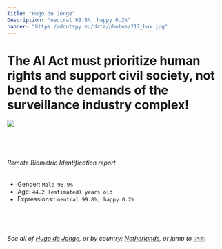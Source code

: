 ```yaml
---
Title: "Hugo de Jonge"
Description: "neutral 99.8%, happy 0.2%"
banner: "https://dontspy.eu/data/photos/217_box.jpg"
---
```


# The AI Act must prioritize human rights and support civil society, not bend to the demands of the surveillance industry complex!

<link rel="stylesheet" type="text/css" href="/css/blog.css" />

<div class="is-fake" hidden>

_This image is **clearly fake**_, yet we [continue to collect them because the AI Act negotiations](/blog/why-deepfake/) are heading in a direction that will only make people's lives more complicated. For a more in-depth explanation, read: [Double threat: why losing the battle against Face Biometrics would fuel the proliferation of deepfakes](/blog/the-dual-threat-how-losing-the-biometric-battle-fuels-deepfake-proliferation/).


</div>

<!-- <img src="https://dontspy.eu/data/photos/54_box.jpg" /> -->
<img src="https://dontspy.eu/data/photos/217_box.jpg" />

## <br>

###### Remote Biometric Identification report

* <span class="label">Gender:</span> `Male 98.9%`
* <span class="label">Age:</span> `44.2 (estimated) years old`
* <span class="label">Expressions::</span> `neutral 99.8%, happy 0.2%`

## <br>

###### See all of [Hugo de Jonge](/policymaker#Hugo%20de%20Jonge), or by country: [Netherlands](/country#Netherlands), or jump to [🇵🇹](/x/94).

## <br>
